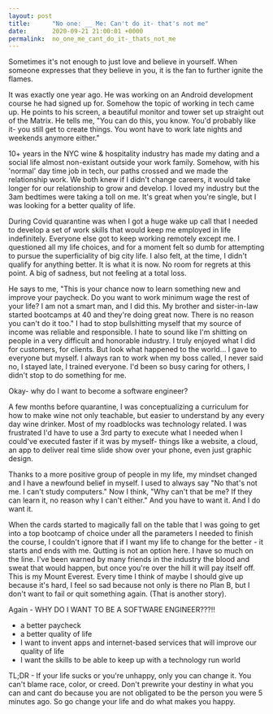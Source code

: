 ```yaml
---
layout: post
title:      "No one: __ Me: Can't do it- that's not me"
date:       2020-09-21 21:00:01 +0000
permalink:  no_one_me_cant_do_it-_thats_not_me
---
```




Sometimes it's not enough to just love and believe in yourself. When someone expresses that they believe in you, it is the fan to further ignite the flames.

It was exactly one year ago. He was working on an Android development course he had signed up for. Somehow the topic of working in tech came up. He points to his screen, a beautiful monitor and tower set up straight out of the Matrix. He tells me, "You can do this, you know. You'd probably like it- you still get to create things. You wont have to work late nights and weekends anymore either."

10+ years in the NYC wine & hospitality industry has made my dating and a social life almost non-existant outside your work family. Somehow, with his 'normal' day time job in tech, our paths crossed and we made the relationship work. We both knew if I didn't change careers, it would take longer for our relationship to grow and develop. I loved my industry but the 3am bedtimes were taking a toll on me. It's great when you're single, but I was looking for a better quality of life.

During Covid quarantine was when I got a huge wake up call that I needed to develop a set of work skills that would keep me employed in life indefinitely. Everyone else got to keep working remotely except me. I questioned all my life choices, and for a moment felt so dumb for attempting to pursue the superficiality of big city life. I also felt, at the time, I didn't qualify for anything better. It is what it is now. No room for regrets at this point. A big of sadness, but not feeling at a total loss.

He says to me, "This is your chance now to learn something new and improve your paycheck. Do you want to work minimum wage the rest of your life? I am not a smart man, and I did this. My brother and sister-in-law started bootcamps at 40 and they're doing great now. There is no reason you can't do it too." I had to stop bullshitting myself that my source of income was reliable and responsible. I hate to sound like I'm shitting on people in a very difficult and honorable industry. I truly enjoyed what I did for customers, for clients. But look what happened to the world... I gave to everyone but myself. I always ran to work when my boss called, I never said no, I stayed late, I trained everyone. I'd been so busy caring for others, I didn't stop to do something for me.

Okay- why do I want to become a software engineer?

A few months before quarantine, I was conceptualizing a curriculum for how to make wine not only teachable, but easier to understand by any every day wine drinker. Most of my roadblocks was technology related. I was frustrated I'd have to use a 3rd party to execute what I needed when I could've executed faster if it was by myself- things like a website, a cloud, an app to deliver real time slide show over your phone, even just graphic design.

Thanks to a more positive group of people in my life, my mindset changed and I have a newfound belief in myself. I used to always say "No that's not me. I can't study computers." Now I think, "Why can't that be me? If they can learn it, no reason why I can't either." And you have to want it. And I do want it.

When the cards started to magically fall on the table that I was going to get into a top bootcamp of choice under all the parameters I needed to finish the course, I couldn't ignore that if I want my life to change for the better - it starts and ends with me. Qutting is not an option here. I have so much on the line. I've been warned by many friends in the industry the blood and sweat that would happen, but once you're over the hill it will pay itself off. This is my Mount Everest. Every time I think of maybe I should give up because it's hard, I feel so sad because not only is there no Plan B, but I don't want to fail or quit something again. (That is another story).

Again - WHY DO I WANT TO BE A SOFTWARE ENGINEER???!!

- a better paycheck
- a better quality of life
- I want to invent apps and internet-based services that will improve our quality of life
- I want the skills to be able to keep up with a technology run world


TL;DR - If your life sucks or you're unhappy, only you can change it. You can't blame race, color, or creed. Don't prewrite your destiny in what you can and cant do because you are not obligated to be the person you were 5 minutes ago. So go change your life and do what makes you happy.

